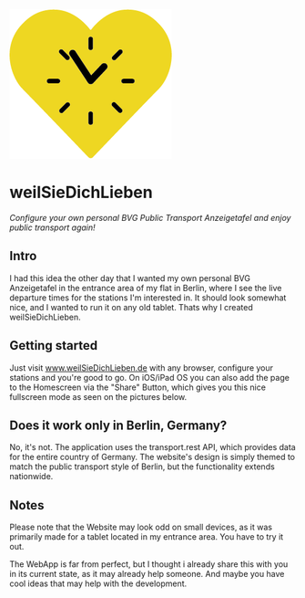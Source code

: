 ![weilSieDichLieben Banner](./src/images/BVG.png)
# weilSieDichLieben
_Configure your own personal BVG Public Transport Anzeigetafel and enjoy public transport again!_

## Intro
I had this idea the other day that I wanted my own personal BVG Anzeigetafel in the entrance area of my flat in Berlin, where I see the live departure times for the stations I'm interested in. It should look somewhat nice, and I wanted to run it on any old tablet. Thats why I created weilSieDichLieben.

## Getting started
Just visit www.weilSieDichLieben.de with any browser, configure your stations and you're good to go. On iOS/iPad OS you can also add the page to the Homescreen via the "Share" Button, which gives you this nice fullscreen mode as seen on the pictures below.

## Does it work only in Berlin, Germany?
No, it's not. The application uses the transport.rest API, which provides data for the entire country of Germany. The website's design is simply themed to match the public transport style of Berlin, but the functionality extends nationwide.

## Notes
Please note that the Website may look odd on small devices, as it was primarily made for a tablet located in my entrance area. You have to try it out.

The WebApp is far from perfect, but I thought i already share this with you in its current state, as it may already help someone. And maybe you have cool ideas that may help with the development.
